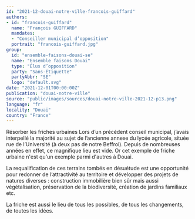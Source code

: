 ```yaml
---
id: "2021-12-douai-notre-ville-francois-guiffard"
authors:
- id: "francois-guiffard"
  name: "François GUIFFARD"
  mandates: 
  - "Conseiller municipal d’opposition"
  portrait: "francois-guiffard.jpg"
group:
  id: "ensemble-faisons-douai-se"
  name: "Ensemble faisons Douai"
  type: "Élus d’opposition"
  party: "Sans-Étiquette"
  partyAbbr: "SE"
  logo: "default.svg"
date: "2021-12-01T00:00:00Z"
publication: "douai-notre-ville"
source: "public/images/sources/douai-notre-ville-2021-12-p13.png"
language: "fr"
locality: "Douai"
country: "France"
---
```


Résorber les friches urbaines Lors d’un précédent conseil municipal, j’avais interpellé la majorité au sujet de l’ancienne annexe du lycée agricole, située rue de l’Université (à deux pas de notre Beffroi). Depuis de nombreuses années en effet, ce magnifique lieu est vide. Or cet exemple de friche urbaine n'est qu'un exemple parmi d'autres à Douai.

La requalification de ces terrains tombés en désuétude est une opportunité pour redonner de l’attractivité au territoire et développer des projets de natures diverses : construction immobilière bien sûr mais aussi végétalisation, préservation de la biodiversité, création de jardins familiaux etc.

La friche est aussi le lieu de tous les possibles, de tous les changements, de toutes les idées.
